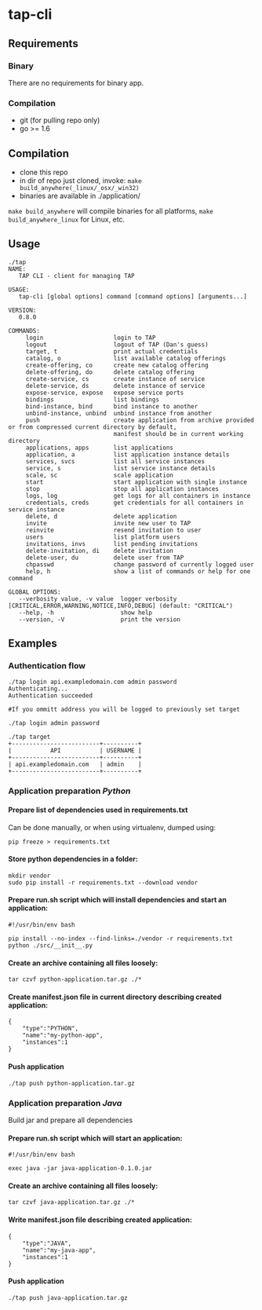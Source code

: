 # tap-cli

## Requirements

### Binary
There are no requirements for binary app.

### Compilation
* git (for pulling repo only) 
* go >= 1.6

## Compilation
* clone this repo
* in dir of repo just cloned, invoke: `make build_anywhere(_linux/_osx/_win32)`
* binaries are available in ./application/

`make build_anywhere` will compile binaries for all platforms, `make build_anywhere_linux` for Linux, etc.


## Usage
```
./tap
NAME:
   TAP CLI - client for managing TAP

USAGE:
   tap-cli [global options] command [command options] [arguments...]

VERSION:
   0.8.0

COMMANDS:
     login                    login to TAP
     logout                   logout of TAP (Dan's guess)
     target, t                print actual credentials
     catalog, o               list available catalog offerings
     create-offering, co      create new catalog offering
     delete-offering, do      delete catalog offering
     create-service, cs       create instance of service
     delete-service, ds       delete instance of service
     expose-service, expose   expose service ports
     bindings                 list bindings
     bind-instance, bind      bind instance to another
     unbind-instance, unbind  unbind instance from another
     push                     create application from archive provided or from compressed current directory by default,
                              manifest should be in current working directory
     applications, apps       list applications
     application, a           list application instance details
     services, svcs           list all service instances
     service, s               list service instance details
     scale, sc                scale application
     start                    start application with single instance
     stop                     stop all application instances
     logs, log                get logs for all containers in instance
     credentials, creds       get credentials for all containers in service instance
     delete, d                delete application
     invite                   invite new user to TAP
     reinvite                 resend invitation to user
     users                    list platform users
     invitations, invs        list pending invitations
     delete-invitation, di    delete invitation
     delete-user, du          delete user from TAP
     chpasswd                 change password of currently logged user
     help, h                  show a list of commands or help for one command

GLOBAL OPTIONS:
   --verbosity value, -v value  logger verbosity [CRITICAL,ERROR,WARNING,NOTICE,INFO,DEBUG] (default: "CRITICAL")
   --help, -h                   show help
   --version, -V                print the version
```

## Examples

### Authentication flow
```
./tap login api.exampledomain.com admin password
Authenticating...
Authentication succeeded

#If you ommitt address you will be logged to previously set target

./tap login admin password

./tap target
+-------------------------+----------+
|           API           | USERNAME |
+-------------------------+----------+
| api.exampledomain.com   | admin    |
+-------------------------+----------+
```

### Application preparation *Python*

#### Prepare list of dependencies used in requirements.txt
Can be done manually, or when using virtualenv, dumped using:
```
pip freeze > requirements.txt
```
#### Store python dependencies in a folder:
```
mkdir vendor
sudo pip install -r requirements.txt --download vendor
```
#### Prepare run.sh script which will install dependencies and start an application:

```
#!/usr/bin/env bash

pip install --no-index --find-links=./vendor -r requirements.txt
python ./src/__init__.py
```

#### Create an archive containing all files loosely:
```
tar czvf python-application.tar.gz ./*
```
#### Create manifest.json file in current directory describing created application:

```
{
    "type":"PYTHON",
    "name":"my-python-app",
    "instances":1
}

```
#### Push application 

```
./tap push python-application.tar.gz
```


### Application preparation *Java*

Build jar and prepare all dependencies 

#### Prepare run.sh script which will start an application:

```
#!/usr/bin/env bash

exec java -jar java-application-0.1.0.jar 
```

#### Create an archive containing all files loosely:
```
tar czvf java-application.tar.gz ./*
```


#### Write manifest.json file describing created application:
```
{
    "type":"JAVA",
    "name":"my-java-app",
    "instances":1
}

```


#### Push application 

```
./tap push java-application.tar.gz
```
